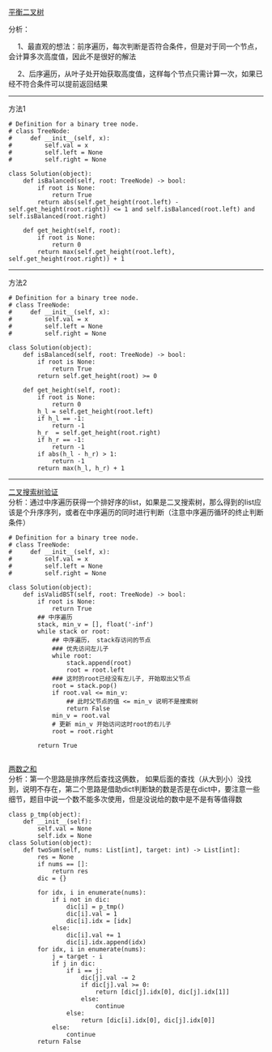 [平衡二叉树](https://leetcode-cn.com/problems/balanced-binary-tree/submissions/)   

分析：   

&emsp; 1、最直观的想法：前序遍历，每次判断是否符合条件，但是对于同一个节点，会计算多次高度值，因此不是很好的解法   

&emsp; 2、后序遍历，从叶子处开始获取高度值，这样每个节点只需计算一次，如果已经不符合条件可以提前返回结果   

  
---   

方法1   

```python3
# Definition for a binary tree node.
# class TreeNode:
#     def __init__(self, x):
#         self.val = x
#         self.left = None
#         self.right = None

class Solution(object):
    def isBalanced(self, root: TreeNode) -> bool:
        if root is None:
            return True 
        return abs(self.get_height(root.left) - self.get_height(root.right)) <= 1 and self.isBalanced(root.left) and self.isBalanced(root.right)

    def get_height(self, root):
        if root is None:
            return 0
        return max(self.get_height(root.left), self.get_height(root.right)) + 1
```
---   
方法2   
```python3
# Definition for a binary tree node.
# class TreeNode:
#     def __init__(self, x):
#         self.val = x
#         self.left = None
#         self.right = None

class Solution(object):
    def isBalanced(self, root: TreeNode) -> bool:
        if root is None:
            return True
        return self.get_height(root) >= 0

    def get_height(self, root):
        if root is None:
            return 0
        h_l = self.get_height(root.left)
        if h_l == -1:
            return -1
        h_r  = self.get_height(root.right)
        if h_r == -1:
            return -1
        if abs(h_l - h_r) > 1:
            return -1
        return max(h_l, h_r) + 1

```
   
---   
[二叉搜索树验证](https://leetcode-cn.com/problems/validate-binary-search-tree/)   
分析：通过中序遍历获得一个排好序的list，如果是二叉搜索树，那么得到的list应该是个升序序列，或者在中序遍历的同时进行判断（注意中序遍历循环的终止判断条件）   

```python3
# Definition for a binary tree node.
# class TreeNode:
#     def __init__(self, x):
#         self.val = x
#         self.left = None
#         self.right = None

class Solution(object):
    def isValidBST(self, root: TreeNode) -> bool:
        if root is None:
            return True 
        ## 中序遍历
        stack, min_v = [], float('-inf')
        while stack or root:
            ## 中序遍历， stack存访问的节点
            ### 优先访问左儿子
            while root:
                stack.append(root)
                root = root.left
            ### 这时的root已经没有左儿子, 开始取出父节点
            root = stack.pop()
            if root.val <= min_v:
                ## 此时父节点的值 <= min_v 说明不是搜索树
                return False 
            min_v = root.val 
            # 更新 min_v 开始访问这时root的右儿子
            root = root.right 

        return True 
            
```
[两数之和](https://leetcode-cn.com/problems/two-sum/)    
分析：第一个思路是排序然后查找这俩数， 如果后面的查找（从大到小）没找到，说明不存在，第二个思路是借助dict判断缺的数是否是在dict中，要注意一些细节，题目中说一个数不能多次使用，但是没说给的数中是不是有等值得数   
```python3
class p_tmp(object):
    def __init__(self):
        self.val = None
        self.idx = None
class Solution(object):
    def twoSum(self, nums: List[int], target: int) -> List[int]:
        res = None 
        if nums == []:
            return res  
        dic = {}
        
        for idx, i in enumerate(nums):
            if i not in dic:
                dic[i] = p_tmp()
                dic[i].val = 1
                dic[i].idx = [idx]
            else: 
                dic[i].val += 1
                dic[i].idx.append(idx)
        for idx, i in enumerate(nums):
            j = target - i 
            if j in dic:
                if i == j:
                    dic[j].val -= 2
                    if dic[j].val >= 0:
                        return [dic[j].idx[0], dic[j].idx[1]]
                    else:
                        continue 
                else:
                    return [dic[i].idx[0], dic[j].idx[0]]
            else:
                continue  
        return False 
```
